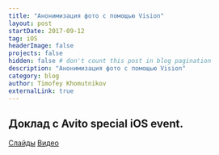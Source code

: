 ```yaml
---
title: "Анонимизация фото с помощью Vision"
layout: post
startDate: 2017-09-12
tag: iOS
headerImage: false
projects: false
hidden: false # don't count this post in blog pagination
description: "Анонимизация фото с помощью Vision"
category: blog
author: Timofey Khomutnikov
externalLink: true
---
```

Доклад с Avito special iOS event.
---

[Слайды](https://www.slideshare.net/AvitoTech/vision-avito)
[Видео](https://youtu.be/To53BYMI6xA?t=39m18s)
